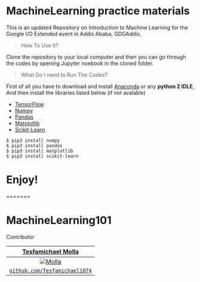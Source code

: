 # MachineLearning practice materials

This is an updated Repository on Introduction to Machine Learning for the Google I/O Extended event in Addis Ababa, GDGAddis.


> How To Use It?

Clone the repository to your local computer and then you can go through 
the codes by opening Jupyter noebook in the cloned folder.


> What Do I need to Run The Codes?

First of all you have to download and install [Anaconda](https://www.anaconda.com/download/) or any **python 2 IDLE**, 
And then install the libraries listed below (if not avalable) 

* [TensorFlow](https://www.tensorflow.org/versions/r1.5/install/)
* [Numpy](https://anaconda.org/anaconda/numpy)
* [Pandas](https://anaconda.org/anaconda/pandas)
* [Matplotlib](https://anaconda.org/conda-forge/matplotlib)
* [Scikit-Learn](https://anaconda.org/anaconda/scikit-learn)

```
$ pip3 install numpy
$ pip3 install pandas
$ pip3 install matplotlib
$ pip3 install scikit-learn
```
# Enjoy!
=======

# MachineLearning101
Contributor

| <a href="http://github.com/Tesfamichael1074" target="_blank">**Tesfamichael Molla**</a> 
| :---: 
| [![Molla](https://lh3.googleusercontent.com/tIDROn8Yzq5DHM8yO8fzfiMKEfCJYTlXoOZc87lrensirNj-AYoc8i4Udg3Bl9bpYoz1jSvlJu0wudO_cK6VDAS7K0vVtxAZZC_UcvqD2tQF4xe7lA9yO5TdGQ3wHnzqWqQI9e9OilIoTpbC5f7wHtEaZI5gdnbTLpkXNwCDUb7JbejCdWMMp4kScU7Shf7fg56sFvA6SM_tBNFLtYROzOnQW0Tb3guxsyXQlZapguK141rSJigaAaxAAz2pRPFQQHI6JI5lVwpuBUV92aCylNo5VXkKjNnRZyUfKSdzFK7dxnqKVEicDR2glpUhd2MObbWP8W9JP6zwxY9dTkghugqX5FARvNea75t61_ARW1E9c_BeoOoTYnNjHwGVAmc0X8yD_6q30yNoKnKlw6rICZsXojCmm1efgp6vvZDfssmFM8PxPkf6PNjB6a4NiZKT9oqKZ-d9fxGAK6r3Pb2eeF_v-QFjMrzF6D9N8w4uHsSEv6DSoN7KKcVul927oZx4gNUo_JCE1Ys4GHlOYSCKN1DQTTtDwEz2IsLGG7dRvb3HV8Q0pkk0en4FF5k4khHj9c9NWA5pjvHnHaFZPaDsoEJ9_pegOdv5ZsGPiLq20BUaeWGIaGT8WN5IiyGdgaGAPwfYM3Gith_vhhECxToFL6n0msV6RGa-KKvfuCsLW0ywCbjHQsq1goQQQzOqCSh4hzICwvHLHD1sVn_SAjlUbClM=w376-h512-no)](http://fvcproductions.com)    
| <a href="http://github.com/Tesfamichael1074" target="_blank">`github.com/Tesfamichael1074`</a> 
